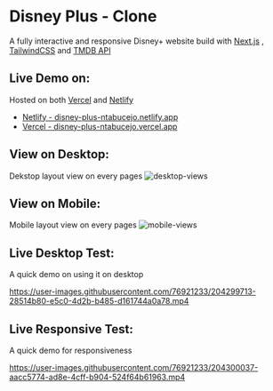 # Disney Plus - Clone

A fully interactive and responsive Disney+ website build with [Next.js](https://nextjs.org/) , [TailwindCSS](https://tailwindcss.com/) and [TMDB API](https://www.themoviedb.org/)

## Live Demo on:

Hosted on both [Vercel](https://vercel.com/) and [Netlify](https://www.netlify.com/)

- [Netlify - disney-plus-ntabucejo.netlify.app](https://disney-plus-ntabucejo.netlify.app/)
- [Vercel - disney-plus-ntabucejo.vercel.app](disney-plus-ntabucejo.vercel.app/)

## View on Desktop:

Dekstop layout view on every pages
![desktop-views](https://user-images.githubusercontent.com/76921233/204301602-104569bc-17ce-4e8a-a0ac-5f51d4bd25ce.png)

## View on Mobile:

Mobile layout view on every pages
![mobile-views](https://user-images.githubusercontent.com/76921233/204303591-1ac103c8-ba14-4407-98b5-e6cb82d54606.png)

## Live Desktop Test:

A quick demo on using it on desktop

https://user-images.githubusercontent.com/76921233/204299713-28514b80-e5c0-4d2b-b485-d161744a0a78.mp4

## Live Responsive Test:

A quick demo for responsiveness

https://user-images.githubusercontent.com/76921233/204300037-aacc5774-ad8e-4cff-b904-524f64b61963.mp4
